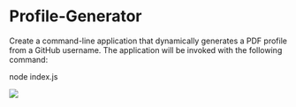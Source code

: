 # Profile-Generator

Create a command-line application that dynamically generates a PDF profile from a GitHub username. The application will be invoked with the following command:

node index.js


<img src="profilegen.gif">

